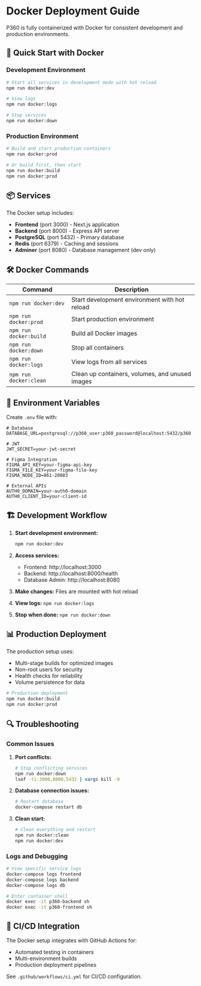 # Docker Deployment Guide

P360 is fully containerized with Docker for consistent development and production environments.

## 🐳 Quick Start with Docker

### Development Environment
```bash
# Start all services in development mode with hot reload
npm run docker:dev

# View logs
npm run docker:logs

# Stop services
npm run docker:down
```

### Production Environment
```bash
# Build and start production containers
npm run docker:prod

# Or build first, then start
npm run docker:build
npm run docker:prod
```

## 📦 Services

The Docker setup includes:

- **Frontend** (port 3000) - Next.js application
- **Backend** (port 8000) - Express API server
- **PostgreSQL** (port 5432) - Primary database
- **Redis** (port 6379) - Caching and sessions
- **Adminer** (port 8080) - Database management (dev only)

## 🛠️ Docker Commands

| Command | Description |
|---------|-------------|
| `npm run docker:dev` | Start development environment with hot reload |
| `npm run docker:prod` | Start production environment |
| `npm run docker:build` | Build all Docker images |
| `npm run docker:down` | Stop all containers |
| `npm run docker:logs` | View logs from all services |
| `npm run docker:clean` | Clean up containers, volumes, and unused images |

## 🔧 Environment Variables

Create `.env` file with:

```env
# Database
DATABASE_URL=postgresql://p360_user:p360_password@localhost:5432/p360

# JWT
JWT_SECRET=your-jwt-secret

# Figma Integration
FIGMA_API_KEY=your-figma-api-key
FIGMA_FILE_KEY=your-figma-file-key
FIGMA_NODE_ID=861-20083

# External APIs
AUTH0_DOMAIN=your-auth0-domain
AUTH0_CLIENT_ID=your-client-id
```

## 🏗️ Development Workflow

1. **Start development environment:**
   ```bash
   npm run docker:dev
   ```

2. **Access services:**
   - Frontend: http://localhost:3000
   - Backend: http://localhost:8000/health
   - Database Admin: http://localhost:8080

3. **Make changes:** Files are mounted with hot reload

4. **View logs:** `npm run docker:logs`

5. **Stop when done:** `npm run docker:down`

## 📊 Production Deployment

The production setup uses:
- Multi-stage builds for optimized images
- Non-root users for security
- Health checks for reliability
- Volume persistence for data

```bash
# Production deployment
npm run docker:build
npm run docker:prod
```

## 🔍 Troubleshooting

### Common Issues

1. **Port conflicts:**
   ```bash
   # Stop conflicting services
   npm run docker:down
   lsof -ti:3000,8000,5432 | xargs kill -9
   ```

2. **Database connection issues:**
   ```bash
   # Restart database
   docker-compose restart db
   ```

3. **Clean start:**
   ```bash
   # Clean everything and restart
   npm run docker:clean
   npm run docker:dev
   ```

### Logs and Debugging

```bash
# View specific service logs
docker-compose logs frontend
docker-compose logs backend
docker-compose logs db

# Enter container shell
docker exec -it p360-backend sh
docker exec -it p360-frontend sh
```

## 🚀 CI/CD Integration

The Docker setup integrates with GitHub Actions for:
- Automated testing in containers
- Multi-environment builds
- Production deployment pipelines

See `.github/workflows/ci.yml` for CI/CD configuration.

